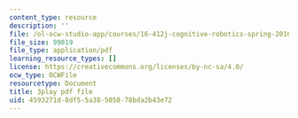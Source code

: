 ```yaml
---
content_type: resource
description: ''
file: /ol-ocw-studio-app/courses/16-412j-cognitive-robotics-spring-2016/4593271d8df55a38505878bda2b43e72_Tmhe33f9mWA.pdf
file_size: 99819
file_type: application/pdf
learning_resource_types: []
license: https://creativecommons.org/licenses/by-nc-sa/4.0/
ocw_type: OCWFile
resourcetype: Document
title: 3play pdf file
uid: 4593271d-8df5-5a38-5058-78bda2b43e72
---
```

